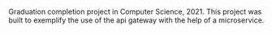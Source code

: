 Graduation completion project in Computer Science, 2021. This project was built to exemplify the use of the api gateway with the help of a microservice.
